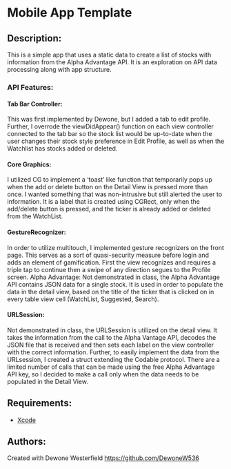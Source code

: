 # Mobile App Template

## Description:
This is a simple app that uses a static data to create a list of stocks with information from the Alpha Advantage API. It is an exploration on API data processing along with app structure. 

### API Features:

#### Tab Bar Controller: 
This was first implemented by Dewone, but I added a tab to edit profile. Further, I overrode the viewDidAppear() function on each view controller connected to the tab bar so the stock list would be up-to-date when the user changes their stock style preference in Edit Profile, as well as when the Watchlist has stocks added or deleted. 
#### Core Graphics: 
I utilized CG to implement a ‘toast’ like function that temporarily pops up when the add or delete button on the Detail View is pressed more than once. I wanted something that was non-intrusive but still alerted the user to information. It is a label that is created using CGRect, only when the add/delete button is pressed, and the ticker is already added or deleted from the WatchList.
#### GestureRecognizer: 
In order to utilize multitouch, I implemented gesture recognizers on the front page. This serves as a sort of quasi-security measure before login and adds an element of gamification. First the view recognizes and requires a triple tap to continue then a swipe of any direction segues to the Profile screen.
Alpha Advantage: Not demonstrated in class, the Alpha Advantage API contains JSON data for a single stock. It is used in order to populate the data in the detail view, based on the title of the ticker that is clicked on in every table view cell (WatchList, Suggested, Search). 
#### URLSession: 
Not demonstrated in class, the URLSession is utilized on the detail view. It takes the information from the call to the Alpha Vantage API, decodes the JSON file that is received and then sets each label on the view controller with the correct information. Further, to easily implement the data from the URLsession, I created a struct extending the Codable protocol. There are a limited number of calls that can be made using the free Alpha Advantage API key, so I decided to make a call only when the data needs to be populated in the Detail View.


## Requirements:

* [Xcode](http://docs.phonegap.com/en/3.5.0/guide_platforms_ios_index.md.html#iOS%20Platform%20Guide)

## Authors:
Created with Dewone Westerfield 
https://github.com/DewoneW536

